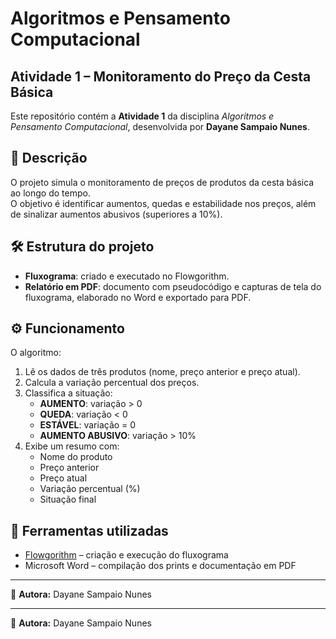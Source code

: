 # Algoritmos e Pensamento Computacional  
## Atividade 1 – Monitoramento do Preço da Cesta Básica

Este repositório contém a **Atividade 1** da disciplina *Algoritmos e Pensamento Computacional*, desenvolvida por **Dayane Sampaio Nunes**.

## 📌 Descrição
O projeto simula o monitoramento de preços de produtos da cesta básica ao longo do tempo.  
O objetivo é identificar aumentos, quedas e estabilidade nos preços, além de sinalizar aumentos abusivos (superiores a 10%).

## 🛠 Estrutura do projeto
- **Fluxograma**: criado e executado no Flowgorithm.  
- **Relatório em PDF**: documento com pseudocódigo e capturas de tela do fluxograma, elaborado no Word e exportado para PDF.  

## ⚙️ Funcionamento
O algoritmo:
1. Lê os dados de três produtos (nome, preço anterior e preço atual).  
2. Calcula a variação percentual dos preços.  
3. Classifica a situação:  
   - **AUMENTO**: variação > 0  
   - **QUEDA**: variação < 0  
   - **ESTÁVEL**: variação = 0  
   - **AUMENTO ABUSIVO**: variação > 10%  
4. Exibe um resumo com:  
   - Nome do produto  
   - Preço anterior  
   - Preço atual  
   - Variação percentual (%)  
   - Situação final  

## 🚀 Ferramentas utilizadas
- [Flowgorithm](http://flowgorithm.org) – criação e execução do fluxograma  
- Microsoft Word – compilação dos prints e documentação em PDF  

---
📄 **Autora:** Dayane Sampaio Nunes

---
📄 **Autora:** Dayane Sampaio Nunes

